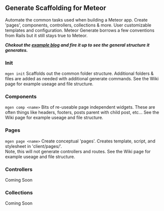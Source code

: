 ## Generate Scaffolding for Meteor

Automate the common tasks used when building a Meteor app. Create 'pages', components,  controllers, collections & more.
User customizable templates and configuration. Meteor Generate borrows a few conventions from Rails but it still stays true to Meteor.

***Chekout the [example blog][1] and fire it up to see the general structure it generates.***

### Init 
`mgen init` Scaffolds out the common folder structure. Additional folders & files are added as needed with additional 
generate commands. See the Wiki page for example useage and file structure.


### Components
`mgen comp <name>` Bits of re-useable page independent widgets. These are often things like headers, footers, posts
parent with child post, etc... See the Wiki page for example useage and file structure.


### Pages
`mgen page <name>` Create conceptual 'pages'. Creates template, script, and stylesheet in 'client/pages/'.  
Note, this will not generate controllers and routes. See the Wiki page for example useage and file structure.

### Controllers
Coming Soon

### Collections
Coming Soon

[1]: https://github.com/AdamBrodzinski/meteor-generate/tree/master/examples/blog
